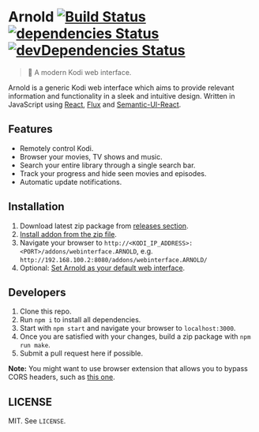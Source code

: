 # Arnold [![Build Status](https://travis-ci.org/scholtzm/arnold.svg?branch=master)](https://travis-ci.org/scholtzm/arnold) [![dependencies Status](https://david-dm.org/scholtzm/arnold/status.svg)](https://david-dm.org/scholtzm/arnold) [![devDependencies Status](https://david-dm.org/scholtzm/arnold/dev-status.svg)](https://david-dm.org/scholtzm/arnold?type=dev)

> 🎥 A modern Kodi web interface.

Arnold is a generic Kodi web interface which aims to provide relevant information and functionality in a sleek and intuitive design. Written in JavaScript using [React](https://facebook.github.io/react/), [Flux](https://facebook.github.io/flux/) and [Semantic-UI-React](http://react.semantic-ui.com/).

## Features

* Remotely control Kodi.
* Browser your movies, TV shows and music.
* Search your entire library through a single search bar.
* Track your progress and hide seen movies and episodes.
* Automatic update notifications.

## Installation

1. Download latest zip package from [releases section](https://github.com/scholtzm/arnold/releases).
2. [Install addon from the zip file](http://kodi.wiki/view/HOW-TO:Install_add-ons_from_zip_files).
3. Navigate your browser to `http://<KODI_IP_ADDRESS>:<PORT>/addons/webinterface.ARNOLD`, e.g. `http://192.168.100.2:8080/addons/webinterface.ARNOLD/`
4. Optional: [Set Arnold as your default web interface](http://kodi.wiki/view/web_interface#Default_web_interface).

## Developers

1. Clone this repo.
2. Run `npm i` to install all dependencies.
3. Start with `npm start` and navigate your browser to `localhost:3000`.
4. Once you are satisfied with your changes, build a zip package with `npm run make`.
5. Submit a pull request here if possible.

**Note:** You might want to use browser extension that allows you to bypass CORS headers, such as [this one](https://chrome.google.com/webstore/detail/allow-control-allow-origi/nlfbmbojpeacfghkpbjhddihlkkiljbi).

## LICENSE

MIT. See `LICENSE`.
